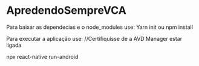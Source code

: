 # ApredendoSempreVCA

Para baixar as dependecias e o node_modules use:
Yarn init ou npm install

Para executar a aplicação use:
//Certifiquisse de a AVD Manager estar ligada

npx react-native run-android
